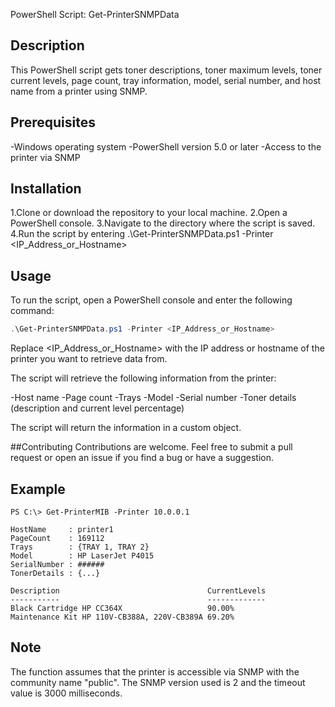 PowerShell Script: Get-PrinterSNMPData

## Description
This PowerShell script gets toner descriptions, toner maximum levels, toner current levels, page count, tray information, model, serial number, and host name from a printer using SNMP.

## Prerequisites
-Windows operating system
-PowerShell version 5.0 or later
-Access to the printer via SNMP


## Installation
1.Clone or download the repository to your local machine.
2.Open a PowerShell console.
3.Navigate to the directory where the script is saved.
4.Run the script by entering .\Get-PrinterSNMPData.ps1 -Printer <IP_Address_or_Hostname>


## Usage
To run the script, open a PowerShell console and enter the following command:
```powershell
.\Get-PrinterSNMPData.ps1 -Printer <IP_Address_or_Hostname>
```
Replace <IP_Address_or_Hostname> with the IP address or hostname of the printer you want to retrieve data from.

The script will retrieve the following information from the printer:

-Host name
-Page count
-Trays
-Model
-Serial number
-Toner details (description and current level percentage)

The script will return the information in a custom object.


##Contributing
Contributions are welcome. Feel free to submit a pull request or open an issue if you find a bug or have a suggestion.

## Example 
```
PS C:\> Get-PrinterMIB -Printer 10.0.0.1

HostName     : printer1
PageCount    : 169112
Trays        : {TRAY 1, TRAY 2}
Model        : HP LaserJet P4015
SerialNumber : ######
TonerDetails : {...}

Description                                 CurrentLevels
-----------                                 -------------
Black Cartridge HP CC364X                   90.00%       
Maintenance Kit HP 110V-CB388A, 220V-CB389A 69.20%       

```
## Note
The function assumes that the printer is accessible via SNMP with the community name "public". The SNMP version used is 2 and the timeout value is 3000 milliseconds.
